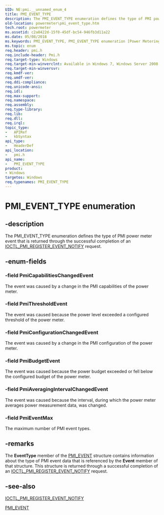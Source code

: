 ```yaml
---
UID: NE:pmi.__unnamed_enum_4
title: PMI_EVENT_TYPE
description: The PMI_EVENT_TYPE enumeration defines the type of PMI power meter event that is returned through the successful completion of an IOCTL_PMI_REGISTER_EVENT_NOTIFY request.
old-location: powermeter\pmi_event_type.htm
tech.root: powermeter
ms.assetid: c2a8422d-15f0-45df-bc54-946fb3d11a22
ms.date: 05/08/2018
ms.keywords: PMI_EVENT_TYPE, PMI_EVENT_TYPE enumeration [Power Metering and Budgeting Devices], PmiAveragingIntervalChangedEvent, PmiBudgetEvent, PmiCapabilitiesChangedEvent, PmiConfigurationChangedEvent, PmiEventMax, PmiThresholdEvent, PowerMeterRef_86ff4160-2977-4b72-a37f-72779df2d5dc.xml, pmi/PMI_EVENT_TYPE, pmi/PmiAveragingIntervalChangedEvent, pmi/PmiBudgetEvent, pmi/PmiCapabilitiesChangedEvent, pmi/PmiConfigurationChangedEvent, pmi/PmiEventMax, pmi/PmiThresholdEvent, powermeter.pmi_event_type
ms.topic: enum
req.header: pmi.h
req.include-header: Pmi.h
req.target-type: Windows
req.target-min-winverclnt: Available in Windows 7, Windows Server 2008 R2, and later versions of the Windows operating systems.
req.target-min-winversvr: 
req.kmdf-ver: 
req.umdf-ver: 
req.ddi-compliance: 
req.unicode-ansi: 
req.idl: 
req.max-support: 
req.namespace: 
req.assembly: 
req.type-library: 
req.lib: 
req.dll: 
req.irql: 
topic_type:
-	APIRef
-	kbSyntax
api_type:
-	HeaderDef
api_location:
-	pmi.h
api_name:
-	PMI_EVENT_TYPE
product:
- Windows
targetos: Windows
req.typenames: PMI_EVENT_TYPE
---
```


# PMI_EVENT_TYPE enumeration


## -description


The PMI_EVENT_TYPE enumeration defines the type of PMI power meter event that is returned through the successful completion of an <a href="https://msdn.microsoft.com/library/windows/hardware/ff543847">IOCTL_PMI_REGISTER_EVENT_NOTIFY</a> request.


## -enum-fields




### -field PmiCapabilitiesChangedEvent

The event was caused by a change in the PMI capabilities of the power meter.


### -field PmiThresholdEvent

The event was caused because the power level exceeded a configured threshold of the power meter.


### -field PmiConfigurationChangedEvent

The event was caused by a change in the PMI configuration of the power meter.


### -field PmiBudgetEvent

The event was caused because the power budget exceeded or fell below the configured budget of the power meter.


### -field PmiAveragingIntervalChangedEvent

The event was caused because the interval, during which the power meter averages power measurement data, was changed.


### -field PmiEventMax

The maximum number of PMI event types.


## -remarks



The <b>EventType</b> member of the <a href="https://msdn.microsoft.com/library/windows/hardware/ff543876">PMI_EVENT</a> structure contains information about the type of PMI event data that is referenced by the <b>Event</b> member of that structure. This structure is returned through a successful completion of an <a href="https://msdn.microsoft.com/library/windows/hardware/ff543847">IOCTL_PMI_REGISTER_EVENT_NOTIFY</a> request.




## -see-also




<a href="https://msdn.microsoft.com/library/windows/hardware/ff543847">IOCTL_PMI_REGISTER_EVENT_NOTIFY</a>



<a href="https://msdn.microsoft.com/library/windows/hardware/ff543876">PMI_EVENT</a>
 

 

